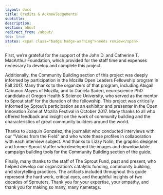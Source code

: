 ```yaml
---
layout: docs
title: Credits & Acknowledgements
subtitle:
description:
section: about
redirect_from: /about/
toc: true
status: <span class="badge badge-warning">needs review</span>
---
```


First, we’re grateful for the support of the John D. and Catherine T. MacArthur Foundation, which provided for the staff time and expenses necessary to develop and complete this project.

Additionally, the Community Building section of this project was deeply informed by participation in the Mozilla Open Leaders Fellowship program in Fall 2017. Many thanks to the organizers of that program, including Abigail Cabunoc Mayes of Mozilla, and to Daniela Saderi, neuroscience PhD candidate at Oregon Health & Science University, who served as the mentor to Sprout staff for the duration of the fellowship. This project was critically informed by Sprout’s participation as an exhibitor and presenter in the Open Innovation Zone at Mozilla Festival in October 2017. Many thanks to all who offered feedback and insight on the work of community building and the characteristics of great community builders around the world.

Thanks to Joaquin Gonzalez, the journalist who conducted interviews with our "Voices from the Field" and who wrote these profiles in collaboration with each interview subject. And thanks to Lizzy Nolin, the graphic designer and former Sprout staffer who developed the images and downloadable campaign building tools for the Community Building section of the guide. 

Finally, many thanks to the staff of The Sprout Fund, past and present, who helped develop our organization’s catalytic funding, community building, and storytelling practices. The artifacts included throughout this guide represent the hard work, critical eyes, and thoughtful insights of two decades of Sprouters. Thank you for your expertise, your empathy, and thank you for making so many, many nametags.
